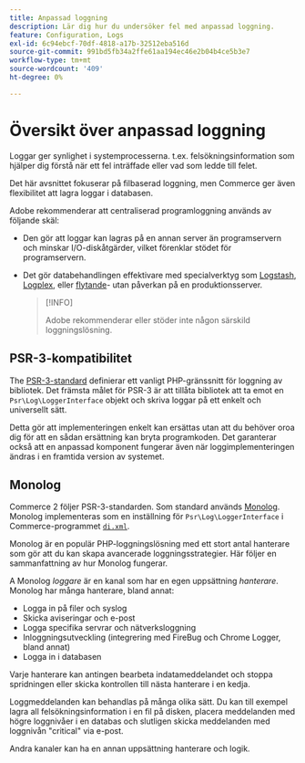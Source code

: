 ```yaml
---
title: Anpassad loggning
description: Lär dig hur du undersöker fel med anpassad loggning.
feature: Configuration, Logs
exl-id: 6c94ebcf-70df-4818-a17b-32512eba516d
source-git-commit: 991bd5fb34a2ffe61aa194ec46e2b04b4ce5b3e7
workflow-type: tm+mt
source-wordcount: '409'
ht-degree: 0%

---
```


# Översikt över anpassad loggning

Loggar ger synlighet i systemprocesserna. t.ex. felsökningsinformation som hjälper dig förstå när ett fel inträffade eller vad som ledde till felet.

Det här avsnittet fokuserar på filbaserad loggning, men Commerce ger även flexibilitet att lagra loggar i databasen.

Adobe rekommenderar att centraliserad programloggning används av följande skäl:

- Den gör att loggar kan lagras på en annan server än programservern och minskar I/O-diskåtgärder, vilket förenklar stödet för programservern.

- Det gör databehandlingen effektivare med specialverktyg som [Logstash], [Logplex], eller [flytande]- utan påverkan på en produktionsserver.

   >[!INFO]
   >
   >Adobe rekommenderar eller stöder inte någon särskild loggningslösning.

## PSR-3-kompatibilitet

The [PSR-3-standard][laminas] definierar ett vanligt PHP-gränssnitt för loggning av bibliotek. Det främsta målet för PSR-3 är att tillåta bibliotek att ta emot en `Psr\Log\LoggerInterface` objekt och skriva loggar på ett enkelt och universellt sätt.

Detta gör att implementeringen enkelt kan ersättas utan att du behöver oroa dig för att en sådan ersättning kan bryta programkoden. Det garanterar också att en anpassad komponent fungerar även när loggimplementeringen ändras i en framtida version av systemet.

## Monolog

Commerce 2 följer PSR-3-standarden. Som standard används [Monolog]. Monolog implementeras som en inställning för `Psr\Log\LoggerInterface` i Commerce-programmet [`di.xml`][di].

Monolog är en populär PHP-loggningslösning med ett stort antal hanterare som gör att du kan skapa avancerade loggningsstrategier. Här följer en sammanfattning av hur Monolog fungerar.

A Monolog _loggare_ är en kanal som har en egen uppsättning _hanterare_. Monolog har många hanterare, bland annat:

- Logga in på filer och syslog
- Skicka aviseringar och e-post
- Logga specifika servrar och nätverksloggning
- Inloggningsutveckling (integrering med FireBug och Chrome Logger, bland annat)
- Logga in i databasen

Varje hanterare kan antingen bearbeta indatameddelandet och stoppa spridningen eller skicka kontrollen till nästa hanterare i en kedja.

Loggmeddelanden kan behandlas på många olika sätt. Du kan till exempel lagra all felsökningsinformation i en fil på disken, placera meddelanden med högre loggnivåer i en databas och slutligen skicka meddelanden med loggnivån &quot;critical&quot; via e-post.

Andra kanaler kan ha en annan uppsättning hanterare och logik.

<!-- link definitions -->

[di]: https://github.com/magento/magento2/blob/2.4/app/etc/di.xml#L9
[flytande]: https://www.fluentd.org/
[laminas]: https://docs.laminas.dev/laminas-log/
[Logplex]: https://devcenter.heroku.com/articles/logplex
[Logstash]: https://www.elastic.co/products/logstash
[Monolog]: https://github.com/Seldaek/monolog
